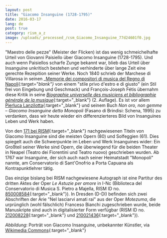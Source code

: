 ```yaml
---
layout: post
title: "Giacomo Insanguine (1728-1795)"
date: 2016-03-17
lang: de
post: true
category: rism_a_z
image: /uploads/_processed_/csm_Giacomo_Insanguine_77d24601f0.jpg
---
```



"Maestro delle pezze" (Meister der Flicken) ist das wenig schmeichelhafte Urteil von Giovanni Paisiello über Giacomo Insanguine (1728-1795). Und auch wenn Paisiellos scharfe Zunge bekannt war, blieb das Urteil über Insanguine unkritisch bestehen und verhinderte über lange Zeit eine gerechte Rezepition seiner Werke. Noch 1840 schrieb der Marchese di Villarosa in seinen _[Memorie dei compositori di musica del Regno di Napoli](http://digitale.bnnonline.it/index.php?it/149/ricerca-contenuti-digitali/show/84/){:target="_blank"}_ von einem "stile privo d'estro e di giusto" (ein Stil frei von Eingebung und Geschmack) und François-Joseph Fétis übernahm diese Kritik in seine [_Biographie universelle des musiciens et bibliographie générale de la musique_](http://gallica.bnf.fr/ark:/12148/bpt6k69720x/f404.image.r=){:target="_blank"} (2. Auflage). Es ist vor allem [Pierluca Lanzilotta](http://cons.bz.it/IT/progs/pages/lanzillotta-pierluca.aspx){:target="_blank"} und seinem Buch _Non oro, non gemme – Giacomo Insanguine detto Monopoli_ (Fasano di Brindisi: Schena, 1995) zu verdanken, dass wir heute wieder ein differenzierteres Bild von Insanguines Leben und Werk haben.

Von den [171 bei RISM](https://opac.rism.info/search?View=rism&author=Insanguine){:target="_blank"} nachgewiesenen Titeln von Giacomo Insanguine sind die meisten Opern (80) und Solfeggien (61). Dies spiegelt auch die Schwerpunkte im Leben und Werk Insanguines wider: Ein Großteil seiner Werke sind Opern, die überwiegend für die beiden Theater in Neapel (Teatro dei Fiorentini und Teatro nuovo) geschrieben wurden. Ab 1767 war Insanguine, der sich auch nach seiner Heimatstadt "Monopoli" nannte, am Conservatorio di Sant'Onofrio a Porta Capuana als Kontrapunktlehrer tätig.

Das einzige bislang bei RISM nachgewiesene Autograph ist eine Partitur des dritten Aktes der Oper _Le Astuzie per amore_ in I-Nc (Biblioteca del Conservatorio di Musica S. Pietro a Majella, RISM ID no. [850008584](https://opac.rism.info/search?id=850008584){:target="_blank"}). In Dresden (D-Dl) befinden sich zwei Abschriften der Arie "Nel lasciarvi amati rai" aus der Oper _Motezuma_, die urprünglich (wohl fälschlich) Franceso Bianchi zugeschrieben wurde, beide Manuskripte sind auch in digitalisierter Form verfügbar (RISM ID no. [212008228](https://opac.rism.info/search?id=212008228){:target="_blank"} und [210021436](https://opac.rism.info/search?id=210021436){:target="_blank"}).

_Abbildung_: Porträt von Giacomo Insanguine, unbekannter Künstler, via [Wikimedia Commons](https://it.wikipedia.org/wiki/File:Giacomo_Insanguine.jpg){:target="_blank"}



<script type="text/javascript">var switchTo5x=true;</script><script type="text/javascript" src="http://w.sharethis.com/button/buttons.js"></script><script type="text/javascript">stLight.options({publisher: "9b601438-1ce1-49d8-bfd7-9cff5df54c17", doNotHash: false, doNotCopy: false, hashAddressBar: false});</script>